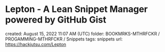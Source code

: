 # Lepton - A Lean Snippet Manager powered by GitHub Gist

created: August 15, 2022 11:07 AM (UTC)
folder: BOOKMRKS-MTHRFCKR / PROGAMMING-MTHRFCKR / Snippets
tags: snippets
url: https://hackjutsu.com/Lepton